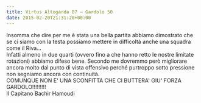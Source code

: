 ```yaml
---
title: Virtus Altogarda 87 – Gardolo 50
date: 2015-02-20T21:31:20+00:00
---
```

Insomma che dire per me è stata una bella partita abbiamo dimostrato che se ci siamo con la testa possiamo mettere in difficoltà anche una squadra come il Riva…  
Infatti almeno in due quarti (ovvero fino a che hanno retto le nostre limitate rotazioni) abbiamo difeso bene. Secondo me dovremmo però migliorare ancora molto dal punto di vista offensivo perché purtroppo sotto pressione non segniamo ancora con continuità.  
COMUNQUE NON E' UNA SCONFITTA CHE CI BUTTERA' GIU' FORZA GARDOLO!!!!!!!!!  
Il Capitano Bachir Hamoudi